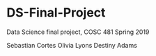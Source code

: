 # DS-Final-Project
Data Science final project, COSC 481 Spring 2019

Sebastian Cortes
Olivia Lyons
Destiny Adams

